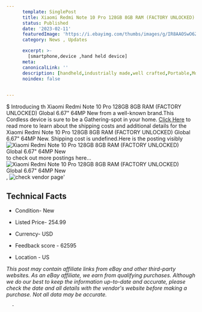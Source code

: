 ```yaml
---
      template: SinglePost
      title: Xiaomi Redmi Note 10 Pro 128GB 8GB RAM (FACTORY UNLOCKED) Global 6.67" 64MP New
      status: Published
      date: '2023-02-11'
      featuredImage: 'https://i.ebayimg.com/thumbs/images/g/IR8AAOSwO6ZiReda/s-l225.jpg'
      category: News , Updates

      excerpt: >-
        [smartphone,device ,hand held device]
      meta:
      canonicalLink: ''
      description: [handheld,industrially made,well crafted,Portable,Mobile,Compact,Convenient,Lightweight,Maneuverable,Man-portable,Miniature,Carriable,Hand-held,Light,Holdable,Transportable,Mobile device,Pocket-sized,On-the-go,Wireless,Cordless,Compact size,Convenient size, smartphone,device ,hand held device]
      noindex: false
      

---
```

$
      Introducing th Xiaomi Redmi Note 10 Pro 128GB 8GB RAM (FACTORY UNLOCKED) Global 6.67" 64MP New from a well-known brand.This Cordless device  is sure to be a Gathering-spot in your home. [Click Here](https://www.ebay.com/itm/144432672459?hash=item21a0dbaecb%3Ag%3AIR8AAOSwO6ZiReda&amdata=enc%3AAQAHAAAA4B%2BbTLd%2BTrJmaQ2GBfMqwIQjKlePHiXPy9q4PYLIBnSOzWwSOl2klrkLlPPpddMtuRgk%2FcCjVRtVJZ2tU5rVx96nJkuzEvT4Le3bgCiR9PJMh8nH0%2BuEFLQa%2BBRqy261Mimn07KD%2FAksnKNolkmbL3sZmpFGXZ1Niy5vbGnPI3aHi%2F6Qjv6481IwXMKjKTbftDxCPcd7NqdTn180aj38AfMTniufqOCg%2B2kon%2BDQ866W0rqTntckeTVBAr9VCEKlT5mbEGAQMxkUVAYw9slZydM04jdjtOO6fwov2uJuAVIZ&mkevt=1&mkcid=1&mkrid=711-53200-19255-0&campid=%253CePNCampaignId%253E&customid=%253CreferenceId%253E&toolid=10049) to read more to learn about the shipping costs and additional details for the Xiaomi Redmi Note 10 Pro 128GB 8GB RAM (FACTORY UNLOCKED) Global 6.67" 64MP New. Shipping cost is undefined.Here is the posting visibly ![Xiaomi Redmi Note 10 Pro 128GB 8GB RAM (FACTORY UNLOCKED) Global 6.67" 64MP New](https://i.ebayimg.com/thumbs/images/g/IR8AAOSwO6ZiReda/s-l225.jpg) to check out more postings here... ![Xiaomi Redmi Note 10 Pro 128GB 8GB RAM (FACTORY UNLOCKED) Global 6.67" 64MP New](https://i.ebayimg.com/images/g/IR8AAOSwO6ZiReda/s-l1600.jpg), ![check vendor page]()'

      

 ## Technical Facts 



     
      

 - Condition- New 


      

 - Listed Price- 254.99 


      

 - Currency- USD 


      

 - Feedback score - 62595 


      

 - Location - US 


      
      

 *_This post may contain affiliate links from eBay and other third-party websites. As an eBay affiliate, we earn from qualifying purchases. Although we do our best to keep the information up-to-date and accurate, please check the date and all details with the vendor's website before making a purchase. Not all data may be accurate._*




      -
